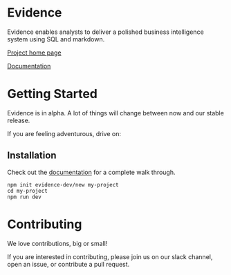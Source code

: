 # Evidence
Evidence enables analysts to deliver a polished business intelligence system using SQL and markdown. 

[Project home page](https://evidence.dev) 

[Documentation](https://docs.evidence.dev) 

# Getting Started 
Evidence is in alpha. A lot of things will change between now and our stable release.  

If you are feeling adventurous, drive on:  

## Installation 

Check out the [documentation](https://docs.evidence.dev) for a complete walk through.

```
npm init evidence-dev/new my-project 
cd my-project
npm run dev 
```

# Contributing 

We love contributions, big or small!

If you are interested in contributing, please join us on our slack channel, open an issue, or contribute a pull request.  

